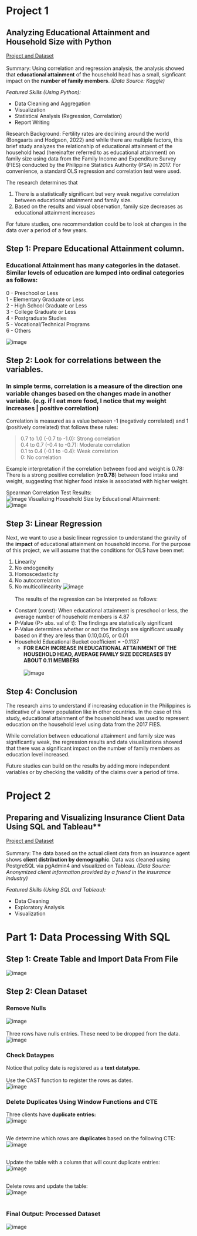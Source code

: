 # Project 1
## Analyzing Educational Attainment and Household Size with Python
[Project and Dataset](https://github.com/lorenzoracadio/project-portfolio/tree/main/Project%201%20-%20Statistical%20Analysis%20and%20Visualization%20Using%20Python)<br><br>
Summary: Using correlation and regression analysis, the analysis showed that __educational attainment__ of the household head has a small, signficant impact on the __number of family members__. *(Data Source: Kaggle)*

*Featured Skills (Using Python):*
- Data Cleaning and Aggregation
- Visualization
- Statistical Analysis (Regression, Correlation)
- Report Writing

Research Background: Fertility rates are declining around the world (Bongaarts and Hodgson, 2022) and while there are multiple factors, this brief study analyzes the relationship of educational attainment of the household head (hereinafter referred to as educational attainment) on family size using data from the Family Income and Expenditure Survey (FIES) conducted by the Philippine Statistics Authority (PSA) in 2017. For convenience, a standard OLS regression and correlation test were used.<br>

The research determines that<br>
1. There is a statistically significant but very weak negative correlation between educational attainment and family size.
2. Based on the results and visual observation, family size decreases as educational attainment increases

For future studies, one recommendation could be to look at changes in the data over a period of a few years.<br>

## Step 1: Prepare Educational Attainment column.
### Educational Attainment has many categories in the dataset. Similar levels of education are lumped into ordinal categories as follows:
0 - Preschool or Less<br>
1 - Elementary Graduate or Less<br>
2 - High School Graduate or Less<br>
3 - College Graduate or Less<br>
4 - Postgraduate Studies<br>
5 - Vocational/Technical Programs<br>
6 - Others

![image](https://github.com/user-attachments/assets/33f98fee-194b-405a-b544-eafa1bda6208)

## Step 2: Look for correlations between the variables.
### In simple terms, correlation is a measure of the direction one variable changes based on the changes made in another variable. (e.g. if I eat more food, I notice that my weight increases | positive correlation)

Correlation is measured as a value between -1 (negatively correlated) and 1 (positively correlated) that follows these rules:
> 0.7 to 1.0 (-0.7 to -1.0): Strong correlation<br>
0.4 to 0.7 (-0.4 to -0.7): Moderate correlation<br>
0.1 to 0.4 (-0.1 to -0.4): Weak correlation<br>
0: No correlation<br>

Example interpretation if the correlation between food and weight is 0.78:<br>
There is a strong positive correlation (__r=0.78__) between food intake and weight, suggesting that higher food intake is associated with higher weight.<br>

Spearman Correlation Test Results:<br>
![image](https://github.com/user-attachments/assets/c55b770f-8a0d-49b5-8176-2f53e68f40ff)
Visualizing Household Size by Educational Attainment:<br>
![image](https://github.com/user-attachments/assets/d70e1de4-a9ab-4b7c-a906-73cf81ffcd5e)

## Step 3: Linear Regression
Next, we want to use a basic linear regression to understand the gravity of the __impact__ of educational attainment on household income. For the purpose of this project, we will assume that the conditions for OLS have been met:<br>
1. Linearity<br>
2. No endogeneity<br>
3. Homoscedasticity<br>
4. No autocorrelation<br>
5. No multicollinearity
![image](https://github.com/user-attachments/assets/10196ebe-88c8-47f0-af44-5fcc5452484e)<br><br>
The results of the regression can be interpreted as follows:<br>
- Constant (const): When educational attainment is preschool or less, the average number of household members is 4.87
- P-Value (P> abs. val of t): The findings are statistically significant
- P-Value determines whether or not the findings are significant usually based on if they are less than 0.10,0.05, or 0.01
- Household Educational Bucket coefficient = -0.1137
    - __FOR EACH INCREASE IN EDUCATIONAL ATTAINMENT OF THE HOUSEHOLD HEAD, AVERAGE FAMILY SIZE DECREASES BY ABOUT 0.11 MEMBERS__<br><br>
 ![image](https://github.com/user-attachments/assets/948d30a2-412d-45a0-aeaa-a613b4046ca0)

## Step 4: Conclusion
The research aims to understand if increasing education in the Philippines is indicative of a lower population like in other countries. In the case of this study, educational attainment of the household head was used to represent education on the household level using data from the 2017 FIES.<br>

While correlation between educational attainment and family size was significantly weak, the regression results and data visualizations showed that there was a significant impact on the number of family members as education level increased.<br>

Future studies can build on the results by adding more independent variables or by checking the validity of the claims over a period of time.

# Project 2
## Preparing and Visualizing Insurance Client Data Using SQL and Tableau**
[Project and Dataset](https://github.com/lorenzoracadio/project-portfolio/tree/3e9d3bd003f9e442613850fe72bc4aa2a275646a/Project%202%20-%20Exploratory%20Analysis%20of%20Client%20Data%20Using%20SQL%20and%20Tableau)<br><br>
Summary: The data based on the actual client data from an insurance agent shows __client distribution by demographic__. Data was cleaned using PostgreSQL via pgAdmin4 and visualized on Tableau. *(Data Source: Anonymized client information provided by a friend in the insurance industry)*

*Featured Skills (Using SQL and Tableau):*
- Data Cleaning
- Exploratory Analysis
- Visualization

# Part 1: Data Processing With SQL
## Step 1: Create Table and Import Data From File<br>
![image](https://github.com/user-attachments/assets/55178974-2817-4a08-a3dd-07c7e53bc6cc)

## Step 2: Clean Dataset
### Remove Nulls
![image](https://github.com/user-attachments/assets/045eb6e6-ab0e-404f-9e53-6c85b8d6eb67)<br><br>
Three rows have nulls entries. These need to be dropped from the data.<br>
![image](https://github.com/user-attachments/assets/f9807e04-f097-4b22-ae67-3b9d7f4e1618)

### Check Dataypes
Notice that policy date is registered as a **text datatype.**<br><br>
Use the CAST function to register the rows as dates.<br>
![image](https://github.com/user-attachments/assets/aff83e6e-422c-47de-94d7-388168af05f1)

### Delete Duplicates Using Window Functions and CTE
Three clients have **duplicate entries:**<br>
![image](https://github.com/user-attachments/assets/57404cc3-f52b-408a-893c-96f1b07ccd59)<br><br>

We determine which rows are **duplicates** based on the following CTE:<br>
![image](https://github.com/user-attachments/assets/790eef10-89cd-42e0-9689-c42ba63baac1)<br><br>

Update the table with a column that will count duplicate entries:<br>
![image](https://github.com/user-attachments/assets/6d5ce233-dc99-48a8-912c-bdc05d999904)<br><br>

Delete rows and update the table:<br>
![image](https://github.com/user-attachments/assets/ba41c4d6-e4b9-443f-aee6-94d8cc8da086)<br><br>

### Final Output: Processed Dataset
![image](https://github.com/user-attachments/assets/b9242f3e-c746-4eef-b6b3-f4f8e2c0c794)

